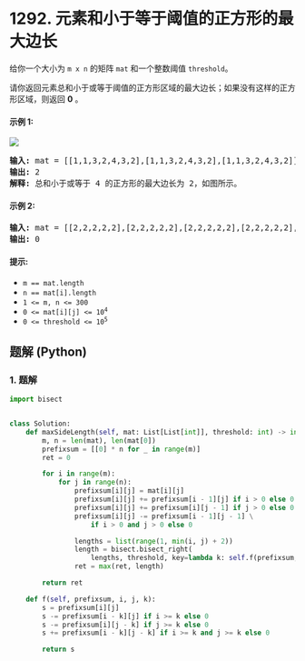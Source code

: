 # 1292. 元素和小于等于阈值的正方形的最大边长
给你一个大小为 `m x n` 的矩阵 `mat` 和一个整数阈值 `threshold`。

请你返回元素总和小于或等于阈值的正方形区域的最大边长；如果没有这样的正方形区域，则返回 **0** 。

#### 示例 1:
![](https://assets.leetcode.com/uploads/2019/12/05/e1.png)
<pre>
<strong>输入:</strong> mat = [[1,1,3,2,4,3,2],[1,1,3,2,4,3,2],[1,1,3,2,4,3,2]], threshold = 4
<strong>输出:</strong> 2
<strong>解释:</strong> 总和小于或等于 4 的正方形的最大边长为 2，如图所示。
</pre>

#### 示例 2:
<pre>
<strong>输入:</strong> mat = [[2,2,2,2,2],[2,2,2,2,2],[2,2,2,2,2],[2,2,2,2,2],[2,2,2,2,2]], threshold = 1
<strong>输出:</strong> 0
</pre>

#### 提示:
* `m == mat.length`
* `n == mat[i].length`
* `1 <= m, n <= 300`
* <code>0 <= mat[i][j] <= 10<sup>4</sup></code>
* <code>0 <= threshold <= 10<sup>5</sup></code>

## 题解 (Python)

### 1. 题解
```Python
import bisect


class Solution:
    def maxSideLength(self, mat: List[List[int]], threshold: int) -> int:
        m, n = len(mat), len(mat[0])
        prefixsum = [[0] * n for _ in range(m)]
        ret = 0

        for i in range(m):
            for j in range(n):
                prefixsum[i][j] = mat[i][j]
                prefixsum[i][j] += prefixsum[i - 1][j] if i > 0 else 0
                prefixsum[i][j] += prefixsum[i][j - 1] if j > 0 else 0
                prefixsum[i][j] -= prefixsum[i - 1][j - 1] \
                    if i > 0 and j > 0 else 0

                lengths = list(range(1, min(i, j) + 2))
                length = bisect.bisect_right(
                    lengths, threshold, key=lambda k: self.f(prefixsum, i, j, k))
                ret = max(ret, length)

        return ret

    def f(self, prefixsum, i, j, k):
        s = prefixsum[i][j]
        s -= prefixsum[i - k][j] if i >= k else 0
        s -= prefixsum[i][j - k] if j >= k else 0
        s += prefixsum[i - k][j - k] if i >= k and j >= k else 0

        return s
```
